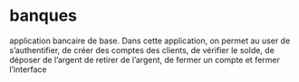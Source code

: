 # banques
application bancaire de base. Dans cette application, on permet au user de s’authentifier, de créer des comptes des clients, de vérifier le solde, de déposer de l’argent de retirer de l’argent, de fermer un compte et fermer l’interface
